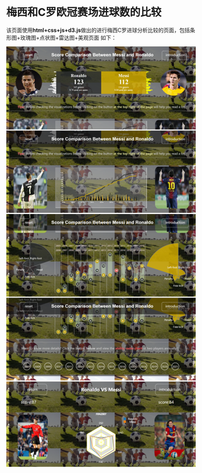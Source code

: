 # 梅西和C罗欧冠赛场进球数的比较
该页面使用**html+css+js+d3.js**做出的进行梅西C罗进球分析比较的页面，包括条形图+玫瑰图+点状图+雷达图+美观页面
如下：

<img src='./one.png'>

<img src='./two.png'>

<img src='./three.png'>

<img src='./four.png'>

<img src='./five.png'>
